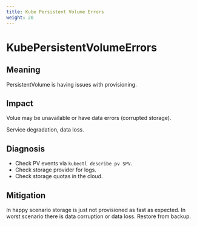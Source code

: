 ```yaml
---
title: Kube Persistent Volume Errors
weight: 20
---
```


# KubePersistentVolumeErrors

## Meaning

PersistentVolume is having issues with provisioning.

## Impact

Volue may be unavailable or have data errors (corrupted storage).

Service degradation, data loss.

## Diagnosis

- Check PV events via `kubectl describe pv $PV`.
- Check storage provider for logs.
- Check storage quotas in the cloud.

## Mitigation

In happy scenario storage is just not provisioned as fast as expected.
In worst scenario there is data corruption or data loss. Restore from backup.
